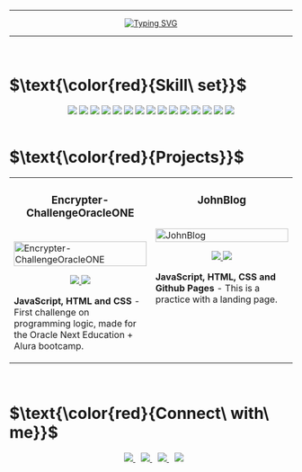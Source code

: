 <hr>
<p align="center">
  <a href="https://git.io/typing-svg">
    <img src="https://readme-typing-svg.demolab.com?font=Montserrat&weight=800&size=56&pause=1000&color=FF0000&center=true&vCenter=true&width=1000&height=150&lines=Hello+World;I'm+Jos%C3%A9+Alberto+Picasso+Mart%C3%ADnez;Java+Developer" alt="Typing SVG" />
  </a>
</p>
<hr>
<br>

# $\text{\color{red}{Skill\ set}}$
<div align="center">
  <img src="https://img.shields.io/badge/Java-ED8B00?style=for-the-badge&logo=openjdk&logoColor=white"/>
  <img src="https://img.shields.io/badge/Spring-6DB33F?style=for-the-badge&logo=spring&logoColor=white"/>
  <img src="https://img.shields.io/badge/Spring_Boot-F2F4F9?style=for-the-badge&logo=spring-boot"/>
  <img src="https://img.shields.io/badge/JavaScript-F7DF1E.svg?style=for-the-badge&logo=JavaScript&logoColor=black"/>  
  <img src="https://img.shields.io/badge/HTML5-E34F26.svg?style=for-the-badge&logo=HTML5&logoColor=white"/>  
  <img src="https://img.shields.io/badge/CSS3-1572B6.svg?style=for-the-badge&logo=CSS3&logoColor=white"/>  
  <img src="https://img.shields.io/badge/MySQL-005C84?style=for-the-badge&logo=mysql&logoColor=white"/>  
  <img src="https://img.shields.io/badge/GIT-E44C30?style=for-the-badge&logo=git&logoColor=white"/>  
  <img src="https://img.shields.io/badge/GNU%20Bash-4EAA25?style=for-the-badge&logo=GNU%20Bash&logoColor=white"/> 
  <img src="https://img.shields.io/badge/Google%20Cloud-4285F4.svg?style=for-the-badge&logo=Google-Cloud&logoColor=white"/>  
  <img src="https://img.shields.io/badge/Linux-FCC624.svg?style=for-the-badge&logo=Linux&logoColor=black"/>  
  <img src="https://img.shields.io/badge/Windows-0078D6.svg?style=for-the-badge&logo=Windows&logoColor=white"/>
  <img src="https://img.shields.io/badge/IntelliJ%20IDEA-000000.svg?style=for-the-badge&logo=IntelliJ-IDEA&logoColor=white"/>  
  <img src="https://img.shields.io/badge/Eclipse%20IDE-2C2255.svg?style=for-the-badge&logo=Eclipse-IDE&logoColor=white"/>  
  <img src="https://img.shields.io/badge/Visual%20Studio%20Code-007ACC.svg?style=for-the-badge&logo=Visual-Studio-Code&logoColor=white"/>
</div>
<br>

# $\text{\color{red}{Projects}}$
<table>
  <tr>
    <td width="50%" valign="top">
      <h3 align="center">Encrypter-ChallengeOracleONE</h3>
      <br />
      <a target="_blank" href="https://a-picasso.github.io/Encrypter-ChallengeOracleONE/">
        <img
          src="https://user-images.githubusercontent.com/95196431/212027763-9aa27b42-d72f-41e3-a9c8-914df4e2e671.png"
          width="100%"
          alt="Encrypter-ChallengeOracleONE"
        />
      </a>
      <br />
      <p align="center">
        <a
          href="https://github.com/A-Picasso/Encrypter-ChallengeOracleONE"
          target="_blank"
        >
          <img
            src="https://img.shields.io/static/v1?label=&message=REPO&color=C42021&style=plastic&logo=github&logo-color=white"
          />
        </a>
        <a href="https://a-picasso.github.io/Encrypter-ChallengeOracleONE/" target="_blank">
          <img
            src="https://img.shields.io/static/v1?label=&message=WEBSITE&color=5F00BA&style=plastic&logo=wordpress&logo-color=white"
          />
        </a>
      </p>
      <p>
        <strong>JavaScript, HTML and CSS</strong> - First challenge on programming logic, made for the Oracle Next Education + Alura bootcamp.
      </p>
    </td>
    <td width="50%" valign="top">
      <h3 align="center">JohnBlog</h3>
      <br />
      <a target="_blank" href="https://a-picasso.github.io/JohnBlog/">
        <img
          src="https://user-images.githubusercontent.com/95196431/212010427-37892251-12af-405d-a653-942d4b39323b.png"
          width="100%"
          alt="JohnBlog"
        />
      </a>
      <br />
      <p align="center">
        <a
          href="https://github.com/A-Picasso/JohnBlog"
          target="_blank"
        >
          <img
            src="https://img.shields.io/static/v1?label=&message=REPO&color=C42021&style=plastic&logo=github&logo-color=white"
          />
        </a>
        <a
          href="https://a-picasso.github.io/JohnBlog/"
          target="_blank"
        >
          <img
            src="https://img.shields.io/static/v1?label=&message=WEBSITE&color=5F00BA&style=plastic&logo=wordpress&logo-color=white"
          />
        </a>
      </p>
      <p>
        <strong>JavaScript, HTML, CSS and Github Pages</strong> - This is a practice with a landing page.
      </p>
    </td>
  </tr>
</table>
<br>

# $\text{\color{red}{Connect\ with\ me}}$
<div align="center">
  <a style="margin-left: 10px;" target="_blank" href="https://www.linkedin.com/in/jose-alberto-picasso-mtz/">
    <img src="https://img.shields.io/badge/LinkedIn-0077B5?style=for-the-badge&logo=linkedin&logoColor=white"/>
  </a>
  <a style="margin-left: 10px;" target="_blank" href="mailto:japm996@gmail.com">
    <img src="https://img.shields.io/badge/Gmail-D14836?style=for-the-badge&logo=gmail&logoColor=white"/>
  </a>
  <a style="margin-left: 10px;" target="_blank" href="https://www.instagram.com/japm_5/">
    <img src="https://img.shields.io/badge/Instagram-E4405F?style=for-the-badge&logo=instagram&logoColor=white"/>
  </a>
  <a style="margin-left: 10px;" target="_blank" href="https://twitter.com/Dark_Spectre17">
    <img src="https://img.shields.io/badge/Twitter-1DA1F2?style=for-the-badge&logo=twitter&logoColor=white"/>
  </a>
</div>
